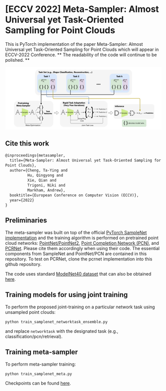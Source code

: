 # [ECCV 2022] Meta-Sampler: Almost Universal yet Task-Oriented Sampling for Point Clouds
This is PyTorch implementation of the paper Meta-Sampler: Almost Universal yet Task-Oriented Sampling for Point Clouds which will appear in ECCV-2022 Conference. ** The readability of the code will continue to be polished. **

![Overview](https://github.com/ttchengab/MetaSampler/blob/main/overview.png)

## Cite this work

```
@inproceedings{metasampler,
  title={Meta-Sampler: Almost Universal yet Task-Oriented Sampling for Point Clouds},
  author={Cheng, Ta-Ying and 
          Hu, Qingyong and 
          Xie, Qian and 
          Trigoni, Niki and 
          Markham, Andrew},
  booktitle={European Conference on Computer Vision (ECCV)},
  year={2022}
}
```

## Preliminaries
The meta-sampler was built on top of the official [PyTorch SampleNet implementation](https://github.com/itailang/SampleNet) and the training algorithm is performed on pretrained point cloud networks: [PointNet/PointNet2](https://github.com/yanx27/Pointnet_Pointnet2_pytorch), [Point Completion Network (PCN)](https://github.com/vinits5/learning3d/tree/master/models), and [PCRNet](https://github.com/vinits5/pcrnet_pytorch). Please cite them accordingly when using their code. The essential components from SampleNet and PointNet/PCN are contained in this repository. To test on PCRNet, clone the pcrnet implementation into this github repository.

The code uses standard [ModelNet40 dataset](https://modelnet.cs.princeton.edu) that can also be obtained [here](https://github.com/yanx27/Pointnet_Pointnet2_pytorch).

## Training models for using joint training

To perform the proposed joint-training on a particular network task using unsampled point clouds:

```shell
python train_samplenet_networktask_ensemble.py
```

and replace ```networktask``` with the designated task (e.g., classification/pcn/retrieval).


## Training meta-sampler

To perform meta-sampler training:

```shell
python train_samplenet_meta.py
```

Checkpoints can be found [here](https://drive.google.com/drive/folders/1EIhRHAsyS6EVSBs75X0J8Va30psudwjp?usp=sharing).

